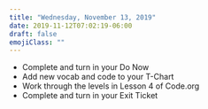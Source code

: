 ```yaml
---
title: "Wednesday, November 13, 2019"
date: 2019-11-12T07:02:19-06:00
draft: false
emojiClass: ""
---
```


- Complete and turn in your Do Now
- Add new vocab and code to your T-Chart
- Work through the levels in Lesson 4 of Code.org
- Complete and turn in your Exit Ticket